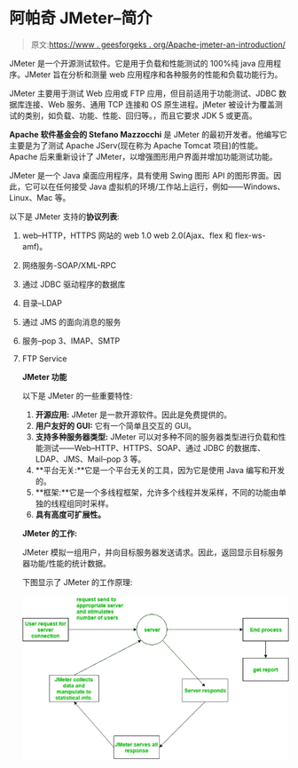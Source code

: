 # 阿帕奇 JMeter–简介

> 原文:[https://www . geesforgeks . org/Apache-jmeter-an-introduction/](https://www.geeksforgeeks.org/apache-jmeter-an-introduction/)

JMeter 是一个开源测试软件。它是用于负载和性能测试的 100%纯 java 应用程序。JMeter 旨在分析和测量 web 应用程序和各种服务的性能和负载功能行为。

JMeter 主要用于测试 Web 应用或 FTP 应用，但目前适用于功能测试、JDBC 数据库连接、Web 服务、通用 TCP 连接和 OS 原生进程。jMeter 被设计为覆盖测试的类别，如负载、功能、性能、回归等。，而且它要求 JDK 5 或更高。

**Apache 软件基金会的 Stefano Mazzocchi** 是 JMeter 的最初开发者。他编写它主要是为了测试 Apache JServ(现在称为 Apache Tomcat 项目)的性能。Apache 后来重新设计了 JMeter，以增强图形用户界面并增加功能测试功能。

JMeter 是一个 Java 桌面应用程序，具有使用 Swing 图形 API 的图形界面。因此，它可以在任何接受 Java 虚拟机的环境/工作站上运行，例如——Windows、Linux、Mac 等。

以下是 JMeter 支持的**协议列表**:

1.  web–HTTP，HTTPS 网站的 web 1.0 web 2.0(Ajax、flex 和 flex-ws-amf)。
2.  网络服务-SOAP/XML-RPC
3.  通过 JDBC 驱动程序的数据库
4.  目录–LDAP
5.  通过 JMS 的面向消息的服务
6.  服务–pop 3、IMAP、SMTP
7.  FTP Service

    **JMeter 功能**

    以下是 JMeter 的一些重要特性:

    1.  **开源应用:** JMeter 是一款开源软件。因此是免费提供的。
    2.  **用户友好的 GUI:** 它有一个简单且交互的 GUI。
    3.  **支持多种服务器类型:** JMeter 可以对多种不同的服务器类型进行负载和性能测试——Web–HTTP、HTTPS、SOAP、通过 JDBC 的数据库、LDAP、JMS、Mail–pop 3 等。
    4.  **平台无关:**它是一个平台无关的工具，因为它是使用 Java 编写和开发的。
    5.  **框架:**它是一个多线程框架，允许多个线程并发采样，不同的功能由单独的线程组同时采样。
    6.  **具有高度可扩展性。**

    **JMeter 的工作:**

    JMeter 模拟一组用户，并向目标服务器发送请求。因此，返回显示目标服务器功能/性能的统计数据。

    下图显示了 JMeter 的工作原理:

    ![](img/6d91aab6e88012a1802f0c6a8f96790e.png)